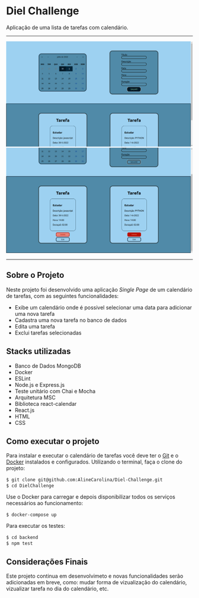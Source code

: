 # Diel Challenge
Aplicação de uma lista de tarefas com calendário.

---

![image](./public/images/app.png)
![image](./public/images/app2.png)

---

## Sobre o Projeto
Neste projeto foi desenvolvido uma aplicação _Single Page_ de um calendário de tarefas, com as seguintes funcionalidades:
    <ul>
        <li>Exibe um calendário onde é possivel selecionar uma data para adicionar uma nova tarefa</li>
        <li>Cadastra uma nova tarefa no banco de dados</li>
        <li>Edita uma tarefa</li>
        <li>Exclui tarefas selecionadas</li>
    </ul>

## Stacks utilizadas
<ul>
    <li>Banco de Dados MongoDB</li>
    <li>Docker</li>
    <li>ESLint</li>
    <li>Node.js e Express.js</li>
    <li>Teste unitário com Chai e Mocha</li>
    <li>Arquitetura MSC</li>
    <li>Biblioteca react-calendar</li>
    <li>React.js</li>
    <li>HTML</li>
    <li>CSS</li>
</ul>

## Como executar o projeto
Para instalar e executar o calendário de tarefas você deve ter o [Git](https://gist.github.com/derhuerst/1b15ff4652a867391f03) e o [Docker](https://docs.docker.com/install/) instalados e configurados.
Utilizando o terminal, faça o clone do projeto:
```
$ git clone git@github.com:AlineCarolina/Diel-Challenge.git
$ cd DielChallenge
```
Use o Docker para carregar e depois disponibilizar todos os serviços necessários ao funcionamento:
```
$ docker-compose up
```
Para executar os testes:
```
$ cd backend
$ npm test
```

## Considerações Finais
Este projeto continua em desenvolvimeto e novas funcionalidades serão adicionadas em breve, como: mudar forma de vizualização do calendário, vizualizar tarefa no dia do calendário, etc.
